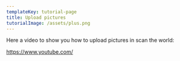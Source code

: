 ```yaml
---
templateKey: tutorial-page
title: Upload pictures
tutorialImage: /assets/plus.png
---
```

Here a video to show you how to upload pictures in scan the world:

<https://www.youtube.com/>
